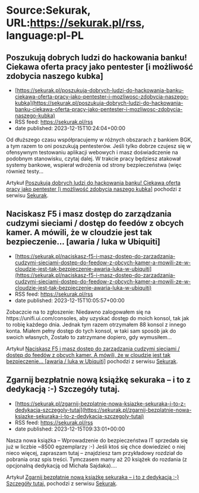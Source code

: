 # Source:Sekurak, URL:https://sekurak.pl/rss, language:pl-PL

## Poszukują dobrych ludzi do hackowania banku! Ciekawa oferta pracy jako pentester [i możliwość zdobycia naszego kubka]
 - [https://sekurak.pl/poszukuja-dobrych-ludzi-do-hackowania-banku-ciekawa-oferta-pracy-jako-pentester-i-mozliwosc-zdobycia-naszego-kubka](https://sekurak.pl/poszukuja-dobrych-ludzi-do-hackowania-banku-ciekawa-oferta-pracy-jako-pentester-i-mozliwosc-zdobycia-naszego-kubka)
 - RSS feed: https://sekurak.pl/rss
 - date published: 2023-12-15T10:24:04+00:00

<p>Od dłuższego czasu współpracujemy w różnych obszarach z bankiem BGK, a tym razem to oni poszukują pentesterów. Jeśli tylko dobrze czujesz się w ofensywnym testowaniu aplikacji webowych i masz doświadczenie na podobnym stanowisku, czytaj dalej. W trakcie pracy będziesz atakował systemy bankowe, wspierał wdrożenia od strony bezpieczeństwa (więc również testy...</p>
<p>Artykuł <a href="https://sekurak.pl/poszukuja-dobrych-ludzi-do-hackowania-banku-ciekawa-oferta-pracy-jako-pentester-i-mozliwosc-zdobycia-naszego-kubka/" rel="nofollow">Poszukują dobrych ludzi do hackowania banku! Ciekawa oferta pracy jako pentester [i możliwość zdobycia naszego kubka]</a> pochodzi z serwisu <a href="https://sekurak.pl" rel="nofollow">Sekurak</a>.</p>

## Naciskasz F5 i masz dostęp do zarządzania cudzymi sieciami / dostęp do feedów z obcych kamer. A mówili, że w cloudzie jest tak bezpieczenie… [awaria / luka w Ubiquiti]
 - [https://sekurak.pl/naciskasz-f5-i-masz-dostep-do-zarzadzania-cudzymi-sieciami-dostep-do-feedow-z-obcych-kamer-a-mowili-ze-w-cloudzie-jest-tak-bezpieczenie-awaria-luka-w-ubiquiti](https://sekurak.pl/naciskasz-f5-i-masz-dostep-do-zarzadzania-cudzymi-sieciami-dostep-do-feedow-z-obcych-kamer-a-mowili-ze-w-cloudzie-jest-tak-bezpieczenie-awaria-luka-w-ubiquiti)
 - RSS feed: https://sekurak.pl/rss
 - date published: 2023-12-15T10:05:57+00:00

<p>Zobaczcie na to zgłoszenie: Niedawno zalogowałem się na https://unifi.ui.com/consoles, aby uzyskać dostęp do moich konsol, tak jak to robię każdego dnia. Jednak tym razem otrzymałem 88 konsol z innego konta. Miałem pełny dostęp do tych konsol, w taki sam sposób jak do swoich własnych, Zostało to zatrzymane dopiero, gdy wymusiłem...</p>
<p>Artykuł <a href="https://sekurak.pl/naciskasz-f5-i-masz-dostep-do-zarzadzania-cudzymi-sieciami-dostep-do-feedow-z-obcych-kamer-a-mowili-ze-w-cloudzie-jest-tak-bezpieczenie-awaria-luka-w-ubiquiti/" rel="nofollow">Naciskasz F5 i masz dostęp do zarządzania cudzymi sieciami / dostęp do feedów z obcych kamer. A mówili, że w cloudzie jest tak bezpieczenie&#8230; [awaria / luka w Ubiquiti]</a> pochodzi z serwisu <a href="https://sekurak.pl" rel="nofollow">Sekurak</a>.</p>

## Zgarnij bezpłatnie nową książkę sekuraka – i to z dedykacją :-) Szczegóły tutaj.
 - [https://sekurak.pl/zgarnij-bezplatnie-nowa-ksiazke-sekuraka-i-to-z-dedykacja-szczegoly-tutaj](https://sekurak.pl/zgarnij-bezplatnie-nowa-ksiazke-sekuraka-i-to-z-dedykacja-szczegoly-tutaj)
 - RSS feed: https://sekurak.pl/rss
 - date published: 2023-12-15T09:33:01+00:00

<p>Nasza nowa książka &#8211; Wprowadzenie do bezpieczeństwa IT sprzedała się już w liczbie ~8500 egzemplarzy :-) Jeśli ktoś się chce dowiedzieć o niej nieco więcej, zapraszam tutaj &#8211; znajdziesz tam przykładowy rozdział do pobrania oraz spis treści. Tymczasem mamy aż 20 książek do rozdania (z opcjonalną dedykacją od Michała Sajdaka)....</p>
<p>Artykuł <a href="https://sekurak.pl/zgarnij-bezplatnie-nowa-ksiazke-sekuraka-i-to-z-dedykacja-szczegoly-tutaj/" rel="nofollow">Zgarnij bezpłatnie nową książkę sekuraka &#8211; i to z dedykacją :-) Szczegóły tutaj.</a> pochodzi z serwisu <a href="https://sekurak.pl" rel="nofollow">Sekurak</a>.</p>

